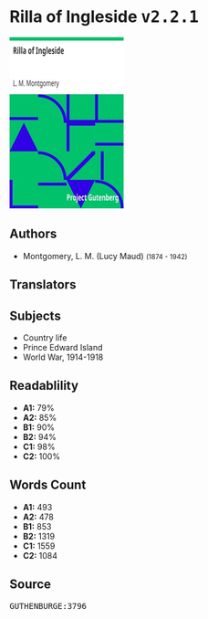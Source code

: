 # Rilla of Ingleside <kbd>v2.2.1</kbd>

![](./cover.medium.jpg "")

## Authors


 - Montgomery, L. M. (Lucy Maud) <small>(1874 - 1942)</small>

## Translators



## Subjects


 - Country life
 - Prince Edward Island
 - World War, 1914-1918

## Readablility


 - **A1:** 79%
 - **A2:** 85%
 - **B1:** 90%
 - **B2:** 94%
 - **C1:** 98%
 - **C2:** 100%

## Words Count


 - **A1:** 493
 - **A2:** 478
 - **B1:** 853
 - **B2:** 1319
 - **C1:** 1559
 - **C2:** 1084

## Source


<kbd>GUTHENBURGE:3796</kbd>
